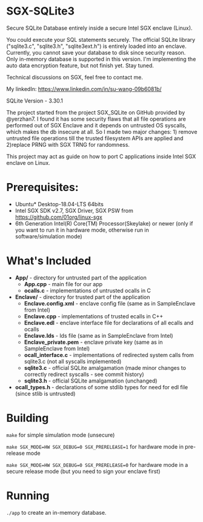 # SGX-SQLite3
Secure SQLite Database entirely inside a secure Intel SGX enclave (Linux).

You could execute your SQL statements securely.
The official SQLite library ("sqlite3.c", "sqlite3.h", "sqlite3ext.h") is entirely loaded into an enclave.
Currently, you cannot save your database to disk since security reason. Only in-memory database is supported in this version. 
I'm implementing the auto data encryption feature, but not finish yet. Stay tuned.

Technical discussions on SGX, feel free to contact me.

My linkedIn:
https://www.linkedin.com/in/su-wang-09b6081b/

SQLite Version - 3.30.1

The project started from the project SGX_SQLite on GitHub provided by @yerzhan7.
I found it has some security flaws that all file operations are performed out of SGX Enclave and it depends on untrusted OS syscalls, which makes the db insecure at all. 
So I made two major changes: 1) remove untrusted file operations till the trusted filesystem APIs are applied and 2)replace PRNG with SGX TRNG for randomness.


This project may act as guide on how to port C applications inside Intel SGX enclave on Linux.

# Prerequisites:
* Ubuntu* Desktop-18.04-LTS 64bits
* Intel SGX SDK v2.7, SGX Driver, SGX PSW from https://github.com/01org/linux-sgx
* 6th Generation Intel(R) Core(TM) Processor(Skeylake) or newer (only if you want to run it in hardware mode, otherwise run in software/simulation mode)

# What's Included
* **App/** - directory for untrusted part of the application
  * **App.cpp** - main file for our app
  * **ocalls.c** - implementations of untrusted ocalls in C
* **Enclave/** - directory for trusted part of the application
  * **Enclave.config.xml** - enclave config file (same as in SampleEnclave from Intel)
  * **Enclave.cpp** - implementations of trusted ecalls in C++
  * **Enclave.edl** - enclave interface file for declarations of all ecalls and ocalls
  * **Enclave.lds** - lds file (same as in SampleEnclave from Intel)
  * **Enclave_private.pem** - enclave private key (same as in SampleEnclave from Intel)
  * **ocall_interface.c** - implementations of redirected system calls from sqlite3.c (not all syscalls implemented)
  * **sqlite3.c** - official SQLite amalgamation (made minor changes to correctly redirect syscalls - see commit history)
  * **sqlite3.h** - official SQLite amalgamation (unchanged)
* **ocall_types.h** - declarations of some stdlib types for need for edl file (since stlib is untrusted)
  
# Building
`make` for simple simulation mode (unsecure)

`make SGX_MODE=HW SGX_DEBUG=0 SGX_PRERELEASE=1` for hardware mode in pre-release mode

`make SGX_MODE=HW SGX_DEBUG=0 SGX_PRERELEASE=0` for hardware mode in a secure release mode (but you need to sign your enclave first)

# Running
`./app` to create an in-memory database.
